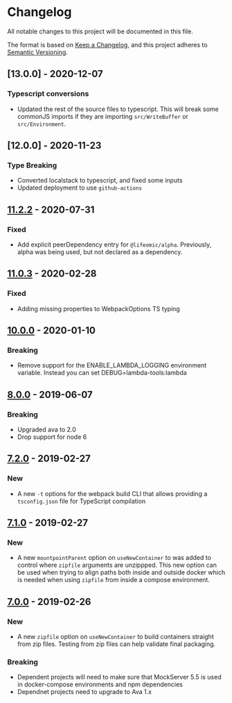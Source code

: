 # Changelog
All notable changes to this project will be documented in this file.

The format is based on [Keep a Changelog](https://keepachangelog.com/en/1.0.0/),
and this project adheres to [Semantic Versioning](https://semver.org/spec/v2.0.0.html).

## [13.0.0] - 2020-12-07
### Typescript conversions
- Updated the rest of the source files to typescript.  This will break some commonJS
imports if they are importing `src/WriteBuffer` or `src/Environment`.

## [12.0.0] - 2020-11-23
### Type Breaking
- Converted localstack to typescript, and fixed some inputs
- Updated deployment to use `github-actions`

## [11.2.2] - 2020-07-31
### Fixed
- Add explicit peerDependency entry for `@lifeomic/alpha`. Previously, alpha
was being used, but not declared as a dependency.

## [11.0.3] - 2020-02-28
### Fixed
- Adding missing properties to WebpackOptions TS typing

## [10.0.0] - 2020-01-10
### Breaking
- Remove support for the ENABLE_LAMBDA_LOGGING environment variable. Instead you can set DEBUG=lambda-tools:lambda

## [8.0.0] - 2019-06-07
### Breaking
- Upgraded ava to 2.0
- Drop support for node 6

## [7.2.0] - 2019-02-27
### New
- A new `-t` options for the webpack build CLI that allows providing a
  `tsconfig.json` file for TypeScript compilation

## [7.1.0] - 2019-02-27
### New
- A new `mountpointParent` option on `useNewContainer` to was added to control
  where `zipfile` arguments are unzippped. This new option can be used when
  trying to align paths both inside and outside docker which is needed when
  using `zipfile` from inside a compose environment.

## [7.0.0] - 2019-02-26
### New
- A new `zipfile` option on `useNewContainer` to build containers straight from
  zip files. Testing from zip files can help validate final packaging.

### Breaking
- Dependent projects will need to make sure that MockServer 5.5 is used in
  docker-compose environments and npm dependencies
- Dependnet projects need to upgrade to Ava 1.x


[11.2.2]: https://github.com/lifeomic/lambda-tools/compare/v11.2.1...v11.2.2
[11.0.3]: https://github.com/lifeomic/lambda-tools/compare/v10.0.0...v11.0.3
[10.0.0]: https://github.com/lifeomic/lambda-tools/compare/v8.0.0...v10.0.0
[8.0.0]: https://github.com/lifeomic/lambda-tools/compare/v7.2.0...v8.0.0
[7.2.0]: https://github.com/lifeomic/lambda-tools/compare/v7.1.0...v7.2.0
[7.1.0]: https://github.com/lifeomic/lambda-tools/compare/v7.0.0...v7.1.0
[7.0.0]: https://github.com/lifeomic/lambda-tools/compare/v6.0.1...v7.0.0
